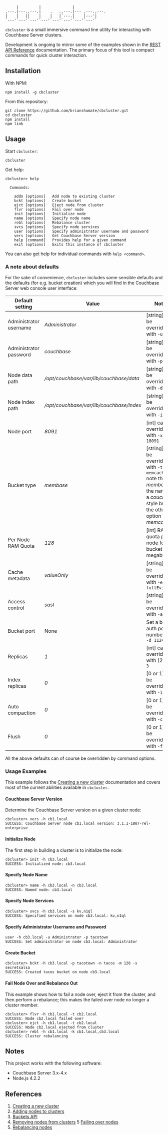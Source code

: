 ```
     |         |              |
,---.|---.,---.|    .   .,---.|--- ,---.,---.
|    |   ||    |    |   |`---.|    |---'|
`---'`---'`---'`---'`---'`---'`---'`---'`
```

`cbcluster` is a small immersive command line utility for interacting with
Couchbase Server clusters.

Development is ongoing to mirror some of the examples shown in the
[REST API Reference](http://developer.couchbase.com/documentation/server/4.0/rest-api/rest-intro.html) documentation. The primary focus of this tool is
compact commands for quick cluster interaction.

## Installation

With NPM:

```
npm install -g cbcluster
```

From this repository:

```
git clone https://github.com/brianshumate/cbcluster.git
cd cbcluster
npm install
npm link
```

## Usage

Start `cbcluster`:

```
cbcluster
```

Get help:

```
cbcluster> help

  Commands:

    addn [options]   Add node to existing cluster
    bckt [options]   Create bucket
    ejct [options]   Eject node from cluster
    flvr [options]   Fail over node
    init [options]   Initialize node
    name [options]   Specify node name
    rebl [options]   Rebalance cluster
    svcs [options]   Specify node services
    user [options]   Specify administrator username and password
    vers [options]   Get Couchbase Server version
    help [command]   Provides help for a given command
    exit [options]   Exits this instance of cbcluster
```

You can also get help for individual commands with `help <command>`.

### A note about defaults

For the sake of convenience, `cbcluster` includes some sensible defaults
and the defaults (for e.g. bucket creation) which you will find in the
Couchbase Server web console user interface:

| Default setting        | Value           | Notes                       |
| ---------------------- | --------------- | ----------------------------| 
| Administrator username | *Administrator* | [string] can be overridden with `-u` |
| Administrator password | *couchbase*     | [string] can be overridden with `-p` |
| Node data path | */opt/couchbase/var/lib/couchbase/data* | [string] can be overridden with `-d` |
| Node index path | */opt/couchbase/var/lib/couchbase/index* | [string] can be overridden with `-i` |
| Node port | *8091* | [int] can be overridden with `-x 18091` |
| Bucket type | *membase* | [string] can be overridden with `-t memcached` note that *membase* is the name for a *couchbase* style bucket; the other option is *memcached* |
| Per Node RAM Quota | *128* | [int] RAM quota per node for bucket (in megabytes) |
| Cache metadata | *valueOnly* | [string] can be overridden with `-e fullEviction` |
| Access control | *sasl* | [string] can be overridden with `-a none` |
| Bucket port | None | Set a bucket auth port number with `-d 11242` |
| Replicas | *1* | [int] can be overridden with (2,3) `-r 3` |
| Index replicas | *0* | [0 or 1] can be overridden with `-i` |
| Auto compaction | *0* | [0 or 1] can be overridden with `-c` |
| Flush | *0* | [0 or 1] can be overridden with `-f` |

All the above defaults can of course be overridden by command options.

### Usage Examples

This example follows the [Creating a new cluster](http://developer.couchbase.com/documentation/server/4.0/rest-api/rest-node-provisioning.html) documentation and covers most of the current abilities available in
`cbcluster`.

#### Couchbase Server Version

Determine the Couchbase Server version on a given cluster node:

```
cbcluster> vers -h cb1.local
SUCCESS: Couchbase Server node cb1.local version: 3.1.1-1807-rel-enterprise
```

#### Initialize Node

The first step in building a cluster is to initialize the node:

```
cbcluster> init -h cb3.local
SUCCESS: Initialized node: cb3.local
```

#### Specify Node Name

```
cbcluster> name -h cb3.local -n cb3.local
SUCCESS: Named node: cb3.local
```

#### Specify Node Services

```
cbcluster> svcs -h cb3.local -s kv,n1ql
SUCCESS: Specified services on node cb3.local: kv,n1ql
```

#### Specify Administrator Username and Password

```
user -h cb3.local -u Administrator -p tacotown
SUCCESS: Set administrator on node cb3.local: Administrator
```

#### Create Bucket

```
cbcluster> bckt -h cb3.local -p tacotown -n tacos -m 128 -s secretsalsa
SUCCESS: Created tacos bucket on node cb3.local
```

#### Fail Node Over and Rebalance Out

This example shows how to fail a node over, eject it from the cluster, and
then perform a rebalance; this makes the failed over node no longer a
cluster member.

```
cbcluster> flvr -h cb1.local -t cb2.local
SUCCESS: Node cb2.local failed over
cbcluster> ejct -h cb1.local -t cb2.local
SUCCESS: Node cb2.local ejected from cluster
cbcluster> rebl -h cb1.local -k cb1.local,cb3.local
SUCCESS: Cluster rebalancing
```

## Notes

This project works with the following software:

* Couchbase Server 3.x-4.x
* Node.js 4.2.2

## References

1. [Creating a new cluster](http://developer.couchbase.com/documentation/server/4.0/rest-api/rest-node-provisioning.html)
2. [Adding nodes to clusters](http://developer.couchbase.com/documentation/server/4.0/rest-api/rest-cluster-addnodes.html)
3. [Buckets API](http://developer.couchbase.com/documentation/server/4.0/rest-api/rest-bucket-intro.html)
4. [Removing nodes from clusters](http://developer.couchbase.com/documentation/server/4.0/rest-api/rest-cluster-removenode.html)
5 [Failing over nodes](http://developer.couchbase.com/documentation/server/4.0/rest-api/rest-node-failover.html)
6. [Rebalancing nodes](http://developer.couchbase.com/documentation/server/4.0/rest-api/rest-cluster-rebalance.html)